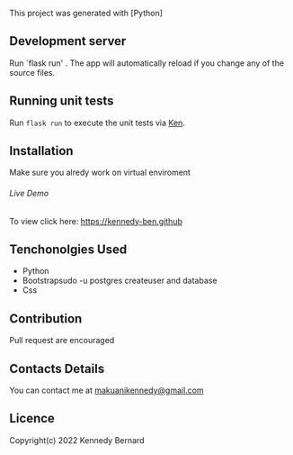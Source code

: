 This project was generated with [Python]

## Development server

Run `flask run'  . The app will automatically reload if you change any of the source files.

## Running unit tests

Run `flask run` to execute the unit tests via [Ken](https://kennedy-ben.github.io).

## Installation
Make sure you alredy work on virtual enviroment

###### Live Demo

To view click here: https://kennedy-ben.github

## Tenchonolgies Used

* Python
* Bootstrapsudo -u postgres createuser and database
* Css

## Contribution
Pull request are encouraged

## Contacts Details
You can contact me at makuanikennedy@gmail.com

## Licence
Copyright(c) 2022 Kennedy Bernard
